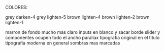 COLORES:

grey darken-4
grey lighten-5
brown lighten-4
brown lighten-2
brown lighten-1

marron de fondo mucho mas claro
inputs en blanco y sacar borde
slider y componentes ocupen todo el ancho
parallax
tipografia original en el titulo
tipografia moderna en general
sombras mas marcadas
